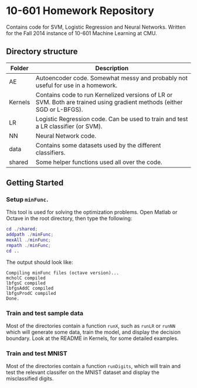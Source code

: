 # 10-601 Homework Repository #

Contains code for SVM, Logistic Regression and Neural Networks. Written for the Fall 2014 instance of 10-601 Machine Learning at CMU.

## Directory structure

Folder  | Description
------  | -----------
AE      | Autoencoder code. Somewhat messy and probably not useful for use in a homework.
Kernels | Contains code to run Kernelized versions of LR or SVM. Both are trained using gradient methods (either SGD or L-BFGS).
LR      | Logistic Regression code. Can be used to train and test a LR classifier (or SVM).
NN      | Neural Network code.
data    | Contains some datasets used by the different classifiers.
shared  | Some helper functions used all over the code.

## Getting Started

### Setup `minFunc`.
This tool is used for solving the optimization problems. Open Matlab or Octave in the root directory, then type the following:
```matlab
cd ./shared;
addpath ./minFunc;
mexAll ./minFunc;
rmpath ./minFunc;
cd ..
```
The output should look like:
```
Compiling minFunc files (octave version)...
mcholC compiled
lbfgsC compiled
lbfgsAddC compiled
lbfgsProdC compiled
Done.
```
### Train and test sample data
Most of the directories contain a function `runX`, such as `runLR` or `runNN` which will generate some data, train the model, and display the decision boundary. Look at the README in Kernels, for some detailed examples.
### Train and test MNIST
Most of the directories contain a function `runDigits`, which will train and test the relevant classifer on the MNIST dataset and display the misclassified digits.
